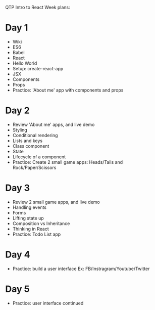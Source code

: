 QTP Intro to React Week plans:

# Day 1

- Wiki
- ES6
- Babel
- React
- Hello World
- Setup: create-react-app
- JSX
- Components
- Props
- Practice:
  'About me' app with components and props

# Day 2

- Review 'About me' apps, and live demo
- Styling
- Conditional rendering
- Lists and keys
- Class component
- State
- Lifecycle of a component
- Practice:
  Create 2 small game apps: Heads/Tails and Rock/Paper/Scissors

# Day 3

- Review 2 small game apps, and live demo
- Handling events
- Forms
- Lifting state up
- Composition vs Inheritance
- Thinking in React
- Practice:
  Todo List app

# Day 4

- Practice:
  build a user interface
  Ex: FB/Instragram/Youtube/Twitter

# Day 5

- Practice:
  user interface continued
